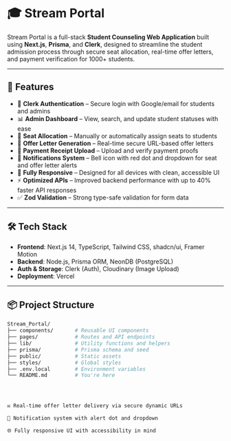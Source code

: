# 🎓 Stream Portal

Stream Portal is a full-stack **Student Counseling Web Application** built using **Next.js**, **Prisma**, and **Clerk**, designed to streamline the student admission process through secure seat allocation, real-time offer letters, and payment verification for 1000+ students.

---

## 🚀 Features

- 🔐 **Clerk Authentication** – Secure login with Google/email for students and admins
- 📊 **Admin Dashboard** – View, search, and update student statuses with ease
- 📝 **Seat Allocation** – Manually or automatically assign seats to students
- 📄 **Offer Letter Generation** – Real-time secure URL-based offer letters
- 💸 **Payment Receipt Upload** – Upload and verify payment proofs
- 🔔 **Notifications System** – Bell icon with red dot and dropdown for seat and offer letter alerts
- 📱 **Fully Responsive** – Designed for all devices with clean, accessible UI
- ⚡ **Optimized APIs** – Improved backend performance with up to 40% faster API responses
- ✅ **Zod Validation** – Strong type-safe validation for form data

---

## 🛠 Tech Stack

- **Frontend**: Next.js 14, TypeScript, Tailwind CSS, shadcn/ui, Framer Motion
- **Backend**: Node.js, Prisma ORM, NeonDB (PostgreSQL)
- **Auth & Storage**: Clerk (Auth), Cloudinary (Image Upload)
- **Deployment**: Vercel

---

## 📦 Project Structure

```bash
Stream_Portal/
├── components/       # Reusable UI components
├── pages/            # Routes and API endpoints
├── lib/              # Utility functions and helpers
├── prisma/           # Prisma schema and seed
├── public/           # Static assets
├── styles/           # Global styles
├── .env.local        # Environment variables
└── README.md         # You're here




✉️ Real-time offer letter delivery via secure dynamic URLs

💬 Notification system with alert dot and dropdown

🌐 Fully responsive UI with accessibility in mind
